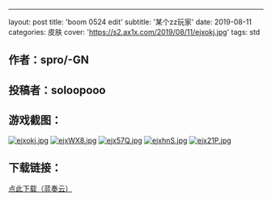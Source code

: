 ---
layout: post
title: 'boom 0524 edit'
subtitle: '某个zz玩家'
date: 2019-08-11
categories: 皮肤
cover: 'https://s2.ax1x.com/2019/08/11/ejxokj.jpg'
tags: std

## 作者：spro/-GN

## 投稿者：soloopooo
 
## 游戏截图：

[![ejxokj.jpg](https://s2.ax1x.com/2019/08/11/ejxokj.jpg)](https://imgchr.com/i/ejxokj)
[![ejxWX8.jpg](https://s2.ax1x.com/2019/08/11/ejxWX8.jpg)](https://imgchr.com/i/ejxWX8)
[![ejx57Q.jpg](https://s2.ax1x.com/2019/08/11/ejx57Q.jpg)](https://imgchr.com/i/ejx57Q)
[![ejxhnS.jpg](https://s2.ax1x.com/2019/08/11/ejxhnS.jpg)](https://imgchr.com/i/ejxhnS)
[![ejx21P.jpg](https://s2.ax1x.com/2019/08/11/ejx21P.jpg)](https://imgchr.com/i/ejx21P)


## 下载链接：

[点此下载（蓝奏云）](https://www.lanzous.com/i3sqigb)

